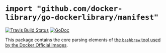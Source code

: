 # `import "github.com/docker-library/go-dockerlibrary/manifest"`

[![Travis Build Status](https://travis-ci.org/docker-library/go-dockerlibrary.svg?branch=master)](https://travis-ci.org/docker-library/go-dockerlibrary) [![GoDoc](https://godoc.org/github.com/docker-library/go-dockerlibrary?status.svg)](https://godoc.org/github.com/docker-library/go-dockerlibrary)

This package contains the core parsing elements of [the `bashbrew` tool used by the Docker Official Images](https://github.com/docker-library/official-images/tree/master/bashbrew).

